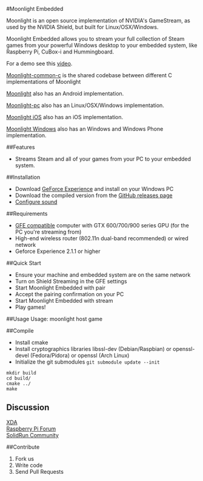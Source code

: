#Moonlight Embedded

Moonlight is an open source implementation of NVIDIA's GameStream, as used by the NVIDIA Shield,
but built for Linux/OSX/Windows.

Moonlight Embedded allows you to stream your full collection of Steam games from
your powerful Windows desktop to your embedded system, like Raspberry Pi, CuBox-i and Hummingboard.

For a demo see this [video](https://www.youtube.com/watch?v=XRW6O0bSHNw).

[Moonlight-common-c](https://github.com/moonlight-stream/moonlight-common-c) is the shared codebase between
different C implementations of Moonlight

[Moonlight](https://github.com/moonlight-stream/moonlight-android) also has an Android
implementation.

[Moonlight-pc](https://github.com/moonlight-stream/moonlight-pc) also has an Linux/OSX/Windows
implementation.

[Moonlight iOS](https://github.com/moonlight-stream/moonlight-ios) also has an iOS
implementation.

[Moonlight Windows](https://github.com/moonlight-stream/moonlight-windows) also has an Windows and Windows Phone
implementation.

##Features

* Streams Steam and all of your games from your PC to your embedded system.

##Installation

* Download [GeForce Experience](http://www.geforce.com/geforce-experience) and install on your Windows PC
* Download the compiled version from the [GitHub releases page](https://github.com/irtimmer/moonlight-embedded/releases)
* [Configure sound](http://elinux.org/R-Pi_Troubleshooting#Sound)

##Requirements

* [GFE compatible](http://shield.nvidia.com/play-pc-games/) computer with GTX 600/700/900 series GPU (for the PC you're streaming from)
* High-end wireless router (802.11n dual-band recommended) or wired network
* Geforce Experience 2.1.1 or higher

##Quick Start

* Ensure your machine and embedded system are on the same network
* Turn on Shield Streaming in the GFE settings
* Start Moonlight Embedded with pair
* Accept the pairing confirmation on your PC
* Start Moonlight Embedded with stream
* Play games!

##Usage
	Usage: moonlight host game

##Compile

* Install cmake
* Install cryptographics libraries libssl-dev (Debian/Raspbian) or openssl-devel (Fedora/Pidora) or openssl (Arch Linux)
* Initialize the git submodules ``git submodule update --init``

```
mkdir build
cd build/
cmake ../
make
```

## Discussion

[XDA](http://forum.xda-developers.com/showthread.php?t=2505510)  
[Raspberry Pi Forum](http://www.raspberrypi.org/forums/viewtopic.php?f=78&t=65878)  
[SolidRun Community](http://www.solid-run.com/community/viewtopic.php?f=13&t=1489&p=11173)  

##Contribute

1. Fork us
2. Write code
3. Send Pull Requests
